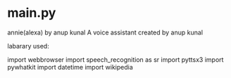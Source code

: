 # main.py
annie(alexa) by anup kunal
A voice assistant created by anup kunal



labarary used:

import webbrowser
import speech_recognition as sr
import pyttsx3
import pywhatkit
import datetime
import wikipedia

